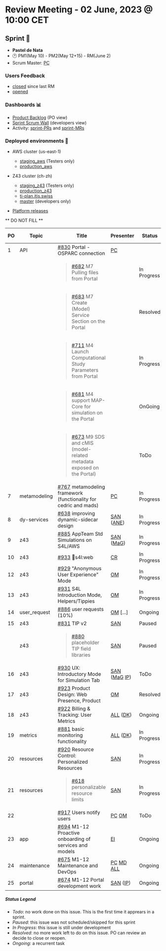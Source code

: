 # Review Meeting - 02 June, 2023 @ 10:00 CET

## Sprint 🏃
- **Pastel de Nata**
- 🕐 PM1(May 10) - PM2(May 12+15) - RM(June 2)
- Scrum Master: [PC]

### Users Feedback

- [closed](https://github.com/issues?q=is%3Aissue+user%3AITISFoundation+archived%3Afalse+is%3Aclosed+label%3AFeedback+closed%3A%3E2023-05-01+) since last RM
- [opened](https://github.com/ITISFoundation/osparc-issues/issues?q=is%3Aissue+is%3Aopen+sort%3Areactions)

### Dashboards 📊

- [Product Backlog](https://github.com/orgs/ITISFoundation/projects/3) (PO view)
- [Sprint Scrum Wall](https://github.com/orgs/ITISFoundation/projects/9) (developers view)
- Activity: [sprint-PRs](https://github.com/pulls?q=is%3Apr+user%3AITISFoundation+archived%3Afalse+milestone%3A%22Jelly+Beans%22) and [sprint-MRs](https://git.speag.com/groups/oSparc/-/merge_requests)

### Deployed environments 🚀

- AWS cluster (us-east-1)
  - [staging_aws](https://staging.osparc.io) (Testers only)
  - [production_aws](https://osparc.io)
- Z43 cluster (ch-zh)
  - [staging_z43](http://osparc-staging.speag.com) (Testers only)
  - [production_z43](http://osparc.speag.com)
  - [ti-plan.itis.swiss](http://ti-plan.itis.swiss)
  - [master](https://osparc-master.speag.com) (developers only)

- [Platform releases](https://github.com/ITISFoundation/osparc-simcore/releases)


** DO NOT FILL **

| PO  | Topic        | Title                                                                             | Presenter | Status      | Start-Time | Duration |
| --- | ------------ | --------------------------------------------------------------------------------- | --------- | ----------- | ---------- | -------- |
| 1   | API          | [#830] Portal - OSPARC connection                                                 | [PC]      |             |    10:05        |        |
|     |              | <blockquote>[#682] M7 Pulling files from Portal</blockquote>                             |           | In Progress |            |   3'         |
|     |              | <blockquote>[#683] M7 Create (Model) Service Section on the Portal</blockquote>          |           | Resolved    |            |   1'      |
|     |              | <blockquote>[#711] M4 Launch Computational Study Parameters from Portal</blockquote>     |           | In Progress |            |   2'       |
|     |              | <blockquote>[#681] M4 support MAP-Core for simulation on the Portal</blockquote>         |           | OnGoing     |            |   1'      |
|     |              | <blockquote>[#673] M9 SDS and cMIS (model-related metadata exposed on the Portal)</blockquote> |     | ToDo        |            |   1'       |
| 7   | metamodeling | [#767] metamodeling framework (functionality for cedric and mads)                 | [PC]      | In Progress |   10:13         |    4'      |
| 8   | dy-services  | [#638] improving dynamic-sidecar design                                           | [SAN] ([ANE])     | In Progress |    10:17        |     2'     |
| 9   | z43          | [#885] AppTeam Std Simulations on S4L/AWS                                         | [SAN] ([MaG]) | In Progress |10:19 |    2'      |
| 10  | z43          | [#933] 🚀s4l:web                                                                 | [CR] | In Progress  |10:21 | CR(+BL): 8'         |
| 12  | z43          | [#929] "Anonymous User Experience" Mode                                           | [OM]      | In Progress |    10:29        |    2'    |
| 13  | z43          | [#931] S4L Introduction Mode, Helpers/Tippies                                     | [OM]      | In Progress |   10:31         |    3'    |
| 14  | user_request | [#886] user requests (10%)                                                        | [OM] [...]| Ongoing     |    10:34        |    5'    |
| 15   | z43          | [#831] TIP v2                                                                    | [SAN]          | Paused      |    10:39        |    0'    |
|   | z43          | <blockquote>[#880] placeholder TIP field libraries</blockquote>                     | [SAN]          | Paused      |            |    0'   |
| 16 | z43         | [#930] UX: Introductory Mode for Simulation Tab | [SAN] ([MaG] [IP]) | ToDo |  | 0'  |
| 17 | z43         | [#923] Product Design: Web Presence, Product                                        | [OM]      | Resolved    |   10:39         | 3'      |
| 18 | z43         | [#922] Billing & Tracking: User Metrics |  [ALL] ([DK])    | Ongoing |10:42 | 2' |
| 19  | metrics      | [#881] basic monitoring functionality                                             | [ALL] ([DK])      | In Progress |   10:44      |  1'      |
| 20  | resources    | [#920] Resource Control: Personalized Resources | [SAN] | In Progress | 10:45| 0' |
| 21  | resources    | <blockquote>[#618] personalizable resource limits</blockquote>                                             | [SAN]     | In Progress |    10:45        | 1'       |
| 22  |              | [#917] Users notify users | [PC] [OM] | ToDo |10:46 | 0' |
| 23  | app          | [#694] M1-12 Proactive onboarding of services and models                          | [EI]      | Ongoing     |    10:46        |   5'    |
| 24  | maintenance  | [#675] M1-12 Maintenance and DevOps                                               | [PC] [MD] [ALL] | Ongoing    |   10:51        |   3'+2'     |
| 25  | portal       | [#674] M1-12 Portal development work                                              | [SAN] ([IP])      | Ongoing     |   10:56         |   1'     |





##### Status Legend

- _Todo_: no work done on this issue. This is the first time it apprears in a sprint.
- _Paused_: this issue was not scheduled/skipped for this sprint
- _In Progress_: this issue is still under development
- _Resolved_: no more work left to do on this issue. PO can review an decide to close or reopen.
- _Ongoing_: a recurrent task

[online]: http://status.osparc.io/
[operational]: https://git.speag.com/oSparc/e2e-testing/-/pipelines
[performant]: https://git.speag.com/oSparc/e2e-portal-testing/-/pipelines


[#355]: https://github.com/ITISFoundation/osparc-issues/issues/355
[#618]: https://github.com/ITISFoundation/osparc-issues/issues/618
[#638]: https://github.com/ITISFoundation/osparc-issues/issues/638
[#654]: https://github.com/ITISFoundation/osparc-issues/issues/654
[#657]: https://github.com/ITISFoundation/osparc-issues/issues/657
[#668]: https://github.com/ITISFoundation/osparc-issues/issues/668
[#673]: https://github.com/ITISFoundation/osparc-issues/issues/673
[#674]: https://github.com/ITISFoundation/osparc-issues/issues/674
[#675]: https://github.com/ITISFoundation/osparc-issues/issues/675
[#676]: https://github.com/ITISFoundation/osparc-issues/issues/676
[#681]: https://github.com/ITISFoundation/osparc-issues/issues/681
[#682]: https://github.com/ITISFoundation/osparc-issues/issues/682
[#683]: https://github.com/ITISFoundation/osparc-issues/issues/683
[#693]: https://github.com/ITISFoundation/osparc-issues/issues/693
[#694]: https://github.com/ITISFoundation/osparc-issues/issues/694
[#711]: https://github.com/ITISFoundation/osparc-issues/issues/711
[#740]: https://github.com/ITISFoundation/osparc-issues/issues/740
[#741]: https://github.com/ITISFoundation/osparc-issues/issues/741
[#765]: https://github.com/ITISFoundation/osparc-issues/issues/765
[#766]: https://github.com/ITISFoundation/osparc-issues/issues/766
[#767]: https://github.com/ITISFoundation/osparc-issues/issues/767
[#793]: https://github.com/ITISFoundation/osparc-issues/issues/793
[#829]: https://github.com/ITISFoundation/osparc-issues/issues/829
[#830]: https://github.com/ITISFoundation/osparc-issues/issues/830
[#831]: https://github.com/ITISFoundation/osparc-issues/issues/831
[#878]: https://github.com/ITISFoundation/osparc-issues/issues/878
[#879]: https://github.com/ITISFoundation/osparc-issues/issues/879
[#880]: https://github.com/ITISFoundation/osparc-issues/issues/880
[#881]: https://github.com/ITISFoundation/osparc-issues/issues/881
[#885]: https://github.com/ITISFoundation/osparc-issues/issues/885
[#886]: https://github.com/ITISFoundation/osparc-issues/issues/886
[#917]: https://github.com/ITISFoundation/osparc-issues/issues/917
[#920]: https://github.com/ITISFoundation/osparc-issues/issues/920
[#922]: https://github.com/ITISFoundation/osparc-issues/issues/922
[#923]: https://github.com/ITISFoundation/osparc-issues/issues/923
[#929]: https://github.com/ITISFoundation/osparc-issues/issues/929
[#930]: https://github.com/ITISFoundation/osparc-issues/issues/930
[#931]: https://github.com/ITISFoundation/osparc-issues/issues/931
[#933]: https://github.com/ITISFoundation/osparc-issues/issues/933


[MD]:https://github.com/matusdrobuliak66
[ALL]:https://github.com/Surfict
[ANE]:https://github.com/GitHK
[BL]:https://github.com/dyollb
[CR]:https://github.com/colinRawlings
[DK]:https://github.com/mrnicegyu11
[EI]:https://github.com/elisabettai
[IP]:https://github.com/ignapas
[MaG]:https://github.com/mguidon
[OM]:https://github.com/odeimaiz
[PC]:https://github.com/pcrespov
[SAN]:https://github.com/sanderegg
[EO]:https://github.com/eofli
[MB]:https://github.com/BouldiMelina
[CF]:https://github.com/cosfor1
[HBS]:https://github.com/habz-bs
[MB]:https://github.com/bisgaard-itis
